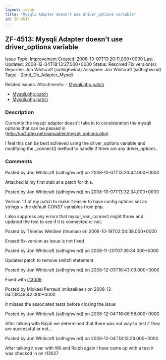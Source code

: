 ```yaml
---
layout: issue
title: "Mysqli Adapter doesn't use driver_options variable"
id: ZF-4513
---
```


ZF-4513: Mysqli Adapter doesn't use driver\_options variable
------------------------------------------------------------

 Issue Type: Improvement Created: 2008-10-07T13:20:11.000+0000 Last Updated: 2008-12-04T18:13:27.000+0000 Status: Resolved Fix version(s): 
 Reporter:  Jon Whitcraft (sidhighwind)  Assignee:  Jon Whitcraft (sidhighwind)  Tags: - Zend\_Db\_Adapter\_Mysqli
 
 Related issues: 
 Attachments: - [Mysqli.php.patch](/issues/secure/attachment/11650/Mysqli.php.patch)
- [Mysqli.php.patch](/issues/secure/attachment/11571/Mysqli.php.patch)
- [Mysqli.php.patch](/issues/secure/attachment/11570/Mysqli.php.patch)
 
### Description

Currently the mysqli adapter doesn't take in to consideration the mysqli options that can be passed in (<http://us2.php.net/manual/en/mysqli.options.php>).

I feel this can be best achieved using the driver\_options variable and modifying the \_connect() method to handle if there are any driver\_options.

 

 

### Comments

Posted by Jon Whitcraft (sidhighwind) on 2008-10-07T13:20:42.000+0000

Attached is my first stab at a patch for this.

 

 

Posted by Jon Whitcraft (sidhighwind) on 2008-10-07T13:32:34.000+0000

Version 1.1 of my patch to make it easier to have config options set as strings + the default CONST variables from php.

I also suppress any errors that mysql\_real\_connect might throw and updated the test to see if it is connected or not.

 

 

Posted by Thomas Weidner (thomas) on 2008-10-19T02:04:38.000+0000

Erased fix-version as issue is not fixed

 

 

Posted by Jon Whitcraft (sidhighwind) on 2008-11-20T07:39:34.000+0000

Updated patch to remove switch statement.

 

 

Posted by Jon Whitcraft (sidhighwind) on 2008-12-03T16:43:09.000+0000

Fixed with [r13009](http://framework.zend.com/code/changelog/Zend_Framework?cs=13009)

 

 

Posted by Mickael Perraud (mikaelkael) on 2008-12-04T08:48:42.000+0000

It misses the associated tests before closing the issue

 

 

Posted by Jon Whitcraft (sidhighwind) on 2008-12-04T16:08:58.000+0000

After talking with Ralph we determined that there was not way to test if they are successful or not...

 

 

Posted by Jon Whitcraft (sidhighwind) on 2008-12-04T18:13:26.000+0000

After talking it over with Wil and Ralph again I have came up with a test it was checked in on r13027

 

 